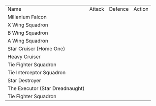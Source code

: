 |     |     |     |     |
| --- | --- | --- | --- |
| Name | Attack | Defence | Action |
| Millenium Falcon |     |     |     |
| X Wing Squadron |     |     |     |
| B Wing Squadron |     |     |     |
| A Wing Squadron |     |     |     |
| Star Cruiser (Home One) |     |     |     |
| Heavy Cruiser |     |     |     |
| Tie Fighter Squadron |     |     |     |
| Tie Interceptor Squadron |     |     |     |
| Star Destroyer |     |     |     |
| The Executor (Star Dreadnaught) |     |     |     |
| Tie Fighter Squadron |     |     |     |